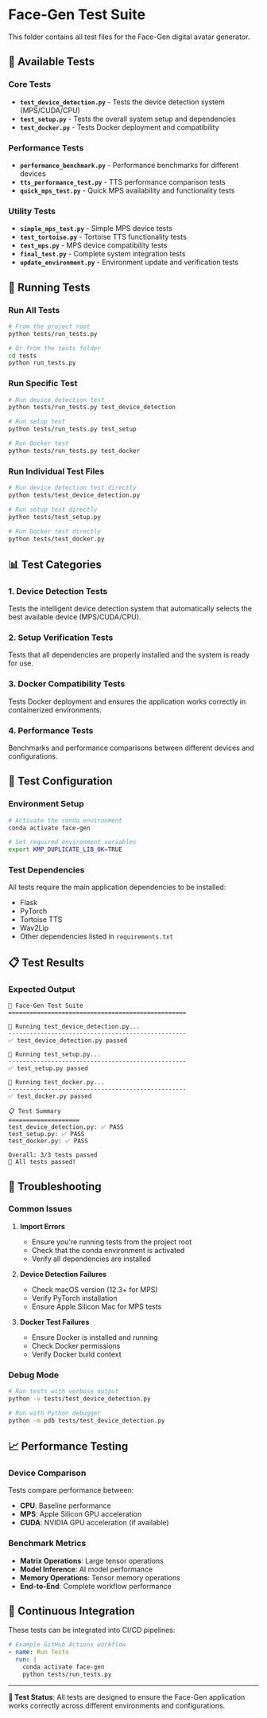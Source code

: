 # Face-Gen Test Suite

This folder contains all test files for the Face-Gen digital avatar generator.

## 🧪 Available Tests

### Core Tests
- **`test_device_detection.py`** - Tests the device detection system (MPS/CUDA/CPU)
- **`test_setup.py`** - Tests the overall system setup and dependencies
- **`test_docker.py`** - Tests Docker deployment and compatibility

### Performance Tests
- **`performance_benchmark.py`** - Performance benchmarks for different devices
- **`tts_performance_test.py`** - TTS performance comparison tests
- **`quick_mps_test.py`** - Quick MPS availability and functionality tests

### Utility Tests
- **`simple_mps_test.py`** - Simple MPS device tests
- **`test_tortoise.py`** - Tortoise TTS functionality tests
- **`test_mps.py`** - MPS device compatibility tests
- **`final_test.py`** - Complete system integration tests
- **`update_environment.py`** - Environment update and verification tests

## 🚀 Running Tests

### Run All Tests
```bash
# From the project root
python tests/run_tests.py

# Or from the tests folder
cd tests
python run_tests.py
```

### Run Specific Test
```bash
# Run device detection test
python tests/run_tests.py test_device_detection

# Run setup test
python tests/run_tests.py test_setup

# Run Docker test
python tests/run_tests.py test_docker
```

### Run Individual Test Files
```bash
# Run device detection test directly
python tests/test_device_detection.py

# Run setup test directly
python tests/test_setup.py

# Run Docker test directly
python tests/test_docker.py
```

## 📊 Test Categories

### 1. Device Detection Tests
Tests the intelligent device detection system that automatically selects the best available device (MPS/CUDA/CPU).

### 2. Setup Verification Tests
Tests that all dependencies are properly installed and the system is ready for use.

### 3. Docker Compatibility Tests
Tests Docker deployment and ensures the application works correctly in containerized environments.

### 4. Performance Tests
Benchmarks and performance comparisons between different devices and configurations.

## 🔧 Test Configuration

### Environment Setup
```bash
# Activate the conda environment
conda activate face-gen

# Set required environment variables
export KMP_DUPLICATE_LIB_OK=TRUE
```

### Test Dependencies
All tests require the main application dependencies to be installed:
- Flask
- PyTorch
- Tortoise TTS
- Wav2Lip
- Other dependencies listed in `requirements.txt`

## 📋 Test Results

### Expected Output
```
🚀 Face-Gen Test Suite
==================================================

🧪 Running test_device_detection.py...
--------------------------------------------------
✅ test_device_detection.py passed

🧪 Running test_setup.py...
--------------------------------------------------
✅ test_setup.py passed

🧪 Running test_docker.py...
--------------------------------------------------
✅ test_docker.py passed

📋 Test Summary
====================
test_device_detection.py: ✅ PASS
test_setup.py: ✅ PASS
test_docker.py: ✅ PASS

Overall: 3/3 tests passed
🎉 All tests passed!
```

## 🐛 Troubleshooting

### Common Issues

1. **Import Errors**
   - Ensure you're running tests from the project root
   - Check that the conda environment is activated
   - Verify all dependencies are installed

2. **Device Detection Failures**
   - Check macOS version (12.3+ for MPS)
   - Verify PyTorch installation
   - Ensure Apple Silicon Mac for MPS tests

3. **Docker Test Failures**
   - Ensure Docker is installed and running
   - Check Docker permissions
   - Verify Docker build context

### Debug Mode
```bash
# Run tests with verbose output
python -v tests/test_device_detection.py

# Run with Python debugger
python -m pdb tests/test_device_detection.py
```

## 📈 Performance Testing

### Device Comparison
Tests compare performance between:
- **CPU**: Baseline performance
- **MPS**: Apple Silicon GPU acceleration
- **CUDA**: NVIDIA GPU acceleration (if available)

### Benchmark Metrics
- **Matrix Operations**: Large tensor operations
- **Model Inference**: AI model performance
- **Memory Operations**: Tensor memory operations
- **End-to-End**: Complete workflow performance

## 🔄 Continuous Integration

These tests can be integrated into CI/CD pipelines:

```yaml
# Example GitHub Actions workflow
- name: Run Tests
  run: |
    conda activate face-gen
    python tests/run_tests.py
```

---

**🎯 Test Status**: All tests are designed to ensure the Face-Gen application works correctly across different environments and configurations. 